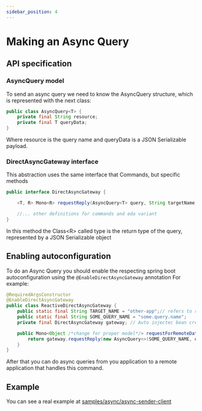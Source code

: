 ```yaml
---
sidebar_position: 4
---
```


# Making an Async Query

## API specification

### AsyncQuery model

To send an async query we need to know the AsyncQuery structure, which is represented with the next class:

```java
public class AsyncQuery<T> {
    private final String resource;
    private final T queryData;
}
```

Where resource is the query name and queryData is a JSON Serializable payload.

### DirectAsyncGateway interface

This abstraction uses the same interface that Commands, but specific methods

```java
public interface DirectAsyncGateway {

    <T, R> Mono<R> requestReply(AsyncQuery<T> query, String targetName, Class<R> type);

    //... other definitions for commands and eda variant
}
```

In this method the Class\<R> called type is the return type of the query, represented by a JSON Serializable object

## Enabling autoconfiguration

To do an Async Query you should enable the respecting spring boot autoconfiguration using the `@EnableDirectAsyncGateway` annotation
For example:

```java
@RequiredArgsConstructor
@EnableDirectAsyncGateway
public class ReactiveDirectAsyncGateway {
    public static final String TARGET_NAME = "other-app";// refers to remote spring.application.name property
    public static final String SOME_QUERY_NAME = "some.query.name";
    private final DirectAsyncGateway gateway; // Auto injectec bean created by the @EnableDirectAsyncGateway annotation

    public Mono<Object /*change for proper model*/> requestForRemoteData(Object query/*change for proper model*/)  {
        return gateway.requestReply(new AsyncQuery<>(SOME_QUERY_NAME, query), TARGET_NAME, Object.class/*change for proper model*/);
    }
}
```

After that you can do async queries from you application to a remote application that handles this command.

## Example

You can see a real example at [samples/async/async-sender-client](https://github.com/reactive-commons/reactive-commons-java/tree/master/samples/async/async-sender-client)